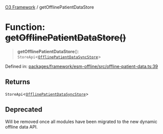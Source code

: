 [O3 Framework](../API.md) / getOfflinePatientDataStore

# Function: ~~getOfflinePatientDataStore()~~

> **getOfflinePatientDataStore**(): `StoreApi`\<[`OfflinePatientDataSyncStore`](../interfaces/OfflinePatientDataSyncStore.md)\>

Defined in: [packages/framework/esm-offline/src/offline-patient-data.ts:39](https://github.com/openmrs/openmrs-esm-core/blob/18d2874f03a33a6ab8295af0e87ac97fdd150718/packages/framework/esm-offline/src/offline-patient-data.ts#L39)

## Returns

`StoreApi`\<[`OfflinePatientDataSyncStore`](../interfaces/OfflinePatientDataSyncStore.md)\>

## Deprecated

Will be removed once all modules have been migrated to the new dynamic offline data API.
